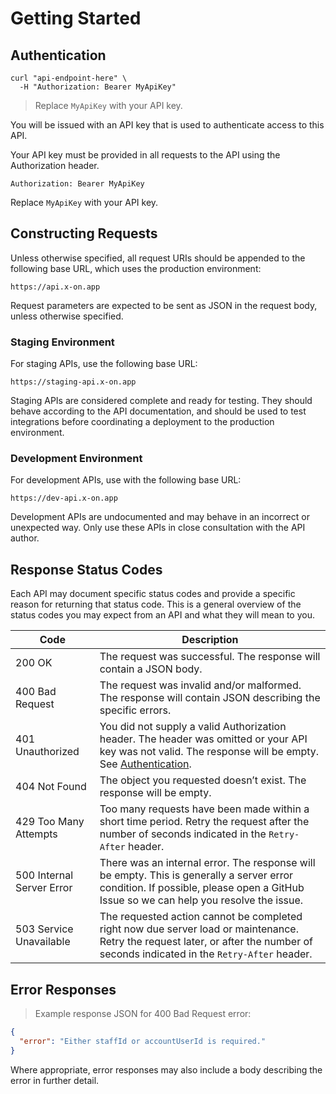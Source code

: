 # Getting Started


## Authentication

```shell
curl "api-endpoint-here" \
  -H "Authorization: Bearer MyApiKey"
```

> Replace `MyApiKey` with your API key.

You will be issued with an API key that is used to authenticate access to this API.

Your API key must be provided in all requests to the API using the Authorization header.

`Authorization: Bearer MyApiKey`

<aside class="notice">
Replace <code>MyApiKey</code> with your API key.
</aside>


## Constructing Requests

Unless otherwise specified, all request URIs should be appended to the following base URL, which uses the production environment:

`https://api.x-on.app`

Request parameters are expected to be sent as JSON in the request body, unless otherwise specified.

### Staging Environment

For staging APIs, use the following base URL:

`https://staging-api.x-on.app`

Staging APIs are considered complete and ready for testing. They should behave according to the API documentation, and should be used to test integrations before coordinating a deployment to the production environment.

### Development Environment

For development APIs, use with the following base URL:

`https://dev-api.x-on.app`

<aside class="warning">
Development APIs are undocumented and may behave in an incorrect or unexpected way. Only use these APIs in close consultation with the API author.
</aside>


## Response Status Codes

Each API may document specific status codes and provide a specific reason for returning that status code. This is a general overview of the status codes you may expect from an API and what they will mean to you.

Code | Description
---- | -----------
200 OK | The request was successful. The response will contain a JSON body.
400 Bad Request | The request was invalid and/or malformed. The response will contain JSON describing the specific errors.
401 Unauthorized | You did not supply a valid Authorization header. The header was omitted or your API key was not valid. The response will be empty. See [Authentication](#authentication).
404 Not Found | The object you requested doesn’t exist. The response will be empty.
429 Too Many Attempts | Too many requests have been made within a short time period. Retry the request after the number of seconds indicated in the `Retry-After` header. 
500 Internal Server Error | There was an internal error. The response will be empty. This is generally a server error condition. If possible, please open a GitHub Issue so we can help you resolve the issue.
503 Service Unavailable | The requested action cannot be completed right now due server load or maintenance. Retry the request later, or after the number of seconds indicated in the `Retry-After` header.

## Error Responses

> Example response JSON for 400 Bad Request error:

```json
{
  "error": "Either staffId or accountUserId is required."
}
```

Where appropriate, error responses may also include a body describing the error in further detail.
